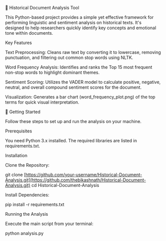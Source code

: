 📜 Historical Document Analysis Tool

This Python-based project provides a simple yet effective framework for performing linguistic and sentiment analysis on historical texts. It's designed to help researchers quickly identify key concepts and emotional tone within documents.

Key Features

Text Preprocessing: Cleans raw text by converting it to lowercase, removing punctuation, and filtering out common stop words using NLTK.

Word Frequency Analysis: Identifies and ranks the Top 15 most frequent non-stop words to highlight dominant themes.

Sentiment Scoring: Utilizes the VADER model to calculate positive, negative, neutral, and overall compound sentiment scores for the document.

Visualization: Generates a bar chart (word_frequency_plot.png) of the top terms for quick visual interpretation.

🚀 Getting Started

Follow these steps to set up and run the analysis on your machine.

Prerequisites

You need Python 3.x installed. The required libraries are listed in requirements.txt.

Installation

Clone the Repository:

git clone [https://github.com/your-username/Historical-Document-Analysis.git](https://github.com/thebikashnath/Historical-Document-Analysis.git)
cd Historical-Document-Analysis


Install Dependencies:

pip install -r requirements.txt


Running the Analysis

Execute the main script from your terminal:

python analysis.py
